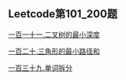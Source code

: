## Leetcode第101_200题

[一百一十一.二叉树的最小深度](https://github.com/Songnytu/Leetcode/blob/master/Leetcode/src/main/java/leetcode101_200/leetcode111.java)

[一百二十.三角形的最小路径和](https://github.com/Songnytu/Leetcode/blob/master/Leetcode/src/main/java/leetcode101_200/leetcode120.java)

[一百三十九.单词拆分](https://github.com/Songnytu/Leetcode/blob/master/Leetcode/src/main/java/leetcode101_200/leetcode139.java)

